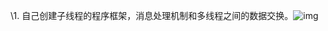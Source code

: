 \1. 自己创建子线程的程序框架，消息处理机制和多线程之间的数据交换。![img](file:///C:/Users/16868/AppData/Local/Temp/msohtmlclip1/01/clip_image002.png)